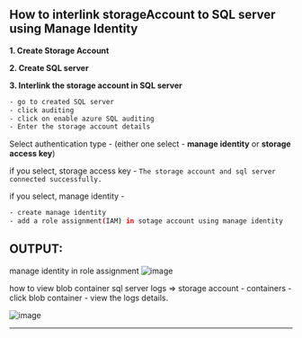 ## How to interlink storageAccount to SQL server using Manage Identity

**1. Create Storage Account**

**2. Create SQL server**

**3. Interlink the storage account in SQL server** 
 ```bash
 - go to created SQL server 
 - click auditing 
 - click on enable azure SQL auditing 
 - Enter the storage account details  
 ```
  Select authentication type - (either one select - **manage identity** or **storage access key**)
  
 if you select, storage access key - `The storage account and sql server connected successfully.`
 
 if you select, manage identity - 

 ```bash  
 - create manage identity
 - add a role assignment(IAM) in sotage account using manage identity
 ```
**OUTPUT:**
------------

manage identity in role assignment
![image](https://user-images.githubusercontent.com/91359308/174346490-abe4f36d-f8a3-4aae-9d37-15e5749f7b1b.png)

how to view blob container sql server logs => storage account - containers - click blob container - view the logs details.

![image](https://user-images.githubusercontent.com/91359308/174347256-a080e5a9-a338-4f16-9d73-8cda17350f59.png)



 ---
 
